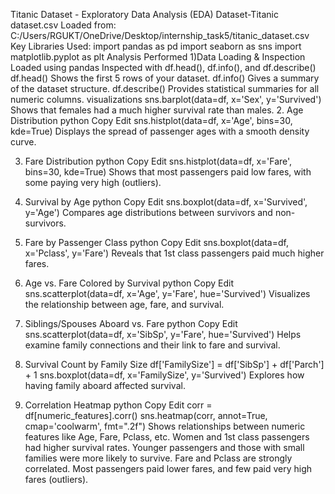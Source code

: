 Titanic Dataset - Exploratory Data Analysis (EDA)
Dataset-Titanic dataset.csv
Loaded from: C:/Users/RGUKT/OneDrive/Desktop/internship_task5/titanic_dataset.csv
Key Libraries Used:
import pandas as pd
import seaborn as sns
import matplotlib.pyplot as plt
Analysis Performed
 1)Data Loading & Inspection
Loaded using pandas
Inspected with df.head(), df.info(), and df.describe()
df.head()
 Shows the first 5 rows of your dataset.
 df.info()
  Gives a summary of the dataset structure.
df.describe()
Provides statistical summaries for all numeric columns.
visualizations
sns.barplot(data=df, x='Sex', y='Survived')
Shows that females had a much higher survival rate than males.
2. Age Distribution
python
Copy
Edit
sns.histplot(data=df, x='Age', bins=30, kde=True)
Displays the spread of passenger ages with a smooth density curve.

3. Fare Distribution
python
Copy
Edit
sns.histplot(data=df, x='Fare', bins=30, kde=True)
Shows that most passengers paid low fares, with some paying very high (outliers).

4. Survival by Age
python
Copy
Edit
sns.boxplot(data=df, x='Survived', y='Age')
Compares age distributions between survivors and non-survivors.

5. Fare by Passenger Class
python
Copy
Edit
sns.boxplot(data=df, x='Pclass', y='Fare')
Reveals that 1st class passengers paid much higher fares.

6. Age vs. Fare Colored by Survival
python
Copy
Edit
sns.scatterplot(data=df, x='Age', y='Fare', hue='Survived')
Visualizes the relationship between age, fare, and survival.

7. Siblings/Spouses Aboard vs. Fare
python
Copy
Edit
sns.scatterplot(data=df, x='SibSp', y='Fare', hue='Survived')
Helps examine family connections and their link to fare and survival.

8. Survival Count by Family Size
df['FamilySize'] = df['SibSp'] + df['Parch'] + 1
sns.boxplot(data=df, x='FamilySize', y='Survived')
Explores how having family aboard affected survival.

9. Correlation Heatmap
python
Copy
Edit
corr = df[numeric_features].corr()
sns.heatmap(corr, annot=True, cmap='coolwarm', fmt=".2f")
Shows relationships between numeric features like Age, Fare, Pclass, etc.
Women and 1st class passengers had higher survival rates.
Younger passengers and those with small families were more likely to survive.
Fare and Pclass are strongly correlated.
Most passengers paid lower fares, and few paid very high fares (outliers).


